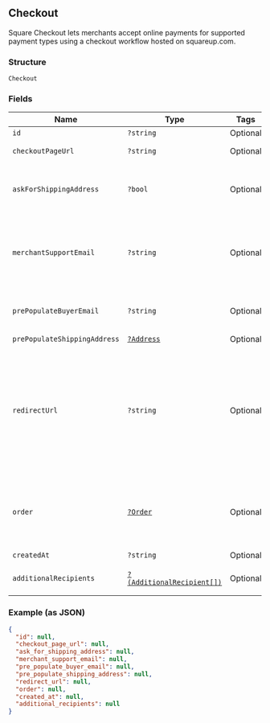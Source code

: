 ## Checkout

Square Checkout lets merchants accept online payments for supported
payment types using a checkout workflow hosted on squareup.com.

### Structure

`Checkout`

### Fields

| Name | Type | Tags | Description |
|  --- | --- | --- | --- |
| `id` | `?string` | Optional | ID generated by Square Checkout when a new checkout is requested. |
| `checkoutPageUrl` | `?string` | Optional | The URL that the buyer's browser should be redirected to after the<br>checkout is completed. |
| `askForShippingAddress` | `?bool` | Optional | If `true`, Square Checkout will collect shipping information on your<br>behalf and store that information with the transaction information in your<br>Square Dashboard.<br><br>Default: `false`. |
| `merchantSupportEmail` | `?string` | Optional | The email address to display on the Square Checkout confirmation page<br>and confirmation email that the buyer can use to contact the merchant.<br><br>If this value is not set, the confirmation page and email will display the<br>primary email address associated with the merchant's Square account.<br><br>Default: none; only exists if explicitly set. |
| `prePopulateBuyerEmail` | `?string` | Optional | If provided, the buyer's email is pre-populated on the checkout page<br>as an editable text field.<br><br>Default: none; only exists if explicitly set. |
| `prePopulateShippingAddress` | [`?Address`](/doc/models/address.md) | Optional | Represents a physical address. |
| `redirectUrl` | `?string` | Optional | The URL to redirect to after checkout is completed with `checkoutId`,<br>Square's `orderId`, `transactionId`, and `referenceId` appended as URL<br>parameters. For example, if the provided redirect_url is<br>`http://www.example.com/order-complete`, a successful transaction redirects<br>the customer to:<br><br>`http://www.example.com/order-complete?checkoutId=xxxxxx&orderId=xxxxxx&referenceId=xxxxxx&transactionId=xxxxxx`<br><br>If you do not provide a redirect URL, Square Checkout will display an order<br>confirmation page on your behalf; however Square strongly recommends that<br>you provide a redirect URL so you can verify the transaction results and<br>finalize the order through your existing/normal confirmation workflow. |
| `order` | [`?Order`](/doc/models/order.md) | Optional | Contains all information related to a single order to process with Square,<br>including line items that specify the products to purchase. Order objects also<br>include information on any associated tenders, refunds, and returns.<br><br>All Connect V2 Transactions have all been converted to Orders including all associated<br>itemization data. |
| `createdAt` | `?string` | Optional | The time when the checkout was created, in RFC 3339 format. |
| `additionalRecipients` | [`?(AdditionalRecipient[])`](/doc/models/additional-recipient.md) | Optional | Additional recipients (other than the merchant) receiving a portion of this checkout.<br>For example, fees assessed on the purchase by a third party integration. |

### Example (as JSON)

```json
{
  "id": null,
  "checkout_page_url": null,
  "ask_for_shipping_address": null,
  "merchant_support_email": null,
  "pre_populate_buyer_email": null,
  "pre_populate_shipping_address": null,
  "redirect_url": null,
  "order": null,
  "created_at": null,
  "additional_recipients": null
}
```

